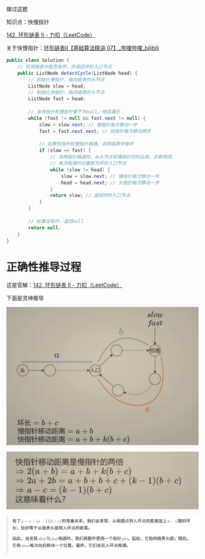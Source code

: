 

做过这题



知识点：快慢指针



[142. 环形链表 II - 力扣（LeetCode）](https://leetcode.cn/problems/linked-list-cycle-ii/description/?envType=study-plan-v2&envId=top-100-liked)



关于快慢指针：[环形链表II【基础算法精讲 07】_哔哩哔哩_bilibili](https://www.bilibili.com/video/BV1KG4y1G7cu/?vd_source=96c1635797a0d7626fb60e973a29da38)



```java
public class Solution {
    // 检测链表中是否有环，并返回环的入口节点
    public ListNode detectCycle(ListNode head) {
        // 初始化慢指针，指向链表的头节点
        ListNode slow = head;
        // 初始化快指针，指向链表的头节点
        ListNode fast = head;
        
        // 当快指针和慢指针都不为null，继续遍历
        while (fast != null && fast.next != null) {
            slow = slow.next; // 慢指针每次移动一步
            fast = fast.next.next; // 快指针每次移动两步
            
            // 如果快指针和慢指针相遇，说明链表中有环
            if (slow == fast) {
                // 当两指针相遇时，从头节点和慢指针同时出发，步数相同
                // 再次相遇的位置即为环的入口节点
                while (slow != head) {
                    slow = slow.next; // 慢指针每次移动一步
                    head = head.next; // 头指针每次移动一步
                }
                return slow; // 返回环的入口节点
            }
        }
        
        // 如果没有环，返回null
        return null;
    }
}

```



# 正确性推导过程



这是官解：[142. 环形链表 II - 力扣（LeetCode）](https://leetcode.cn/problems/linked-list-cycle-ii/solutions/441131/huan-xing-lian-biao-ii-by-leetcode-solution/?envType=study-plan-v2&envId=top-100-liked)



下面是灵神推导

![{2932D019-F388-4222-96A0-22A5A47337BC}](assets/{2932D019-F388-4222-96A0-22A5A47337BC}.png)



![{AAE8EABD-B701-43A9-A319-9138EAAA3E2D}](assets/{AAE8EABD-B701-43A9-A319-9138EAAA3E2D}.png)



![{AE9A1944-D157-4DBD-BDD0-C98A717FB021}](assets/{AE9A1944-D157-4DBD-BDD0-C98A717FB021}.png)